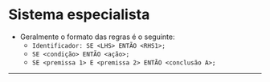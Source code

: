 # Sistema especialista
- Geralmente o formato das regras é o seguinte:
    - `Identificador: SE <LHS> ENTÃO <RHS1>;`
    - `SE <condição> ENTÃO <ação>;`
    - `SE <premissa 1> E <premissa 2> ENTÃO <conclusão A>;`

---

 